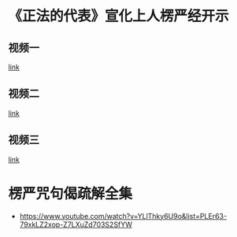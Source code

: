 # 《正法的代表》宣化上人楞严经开示

## 视频一

[link](https://www.youtube.com/watch?v=2FB2QJd665Y)

## 视频二

[link](https://www.youtube.com/watch?v=MCgc6femZWM)

## 视频三

[link](https://www.youtube.com/watch?v=UN-Iq5_R_E8)

# 楞严咒句偈疏解全集

- https://www.youtube.com/watch?v=YLlThky6U9o&list=PLEr63-79xkLZ2xop-Z7LXuZd703S2SfYW
